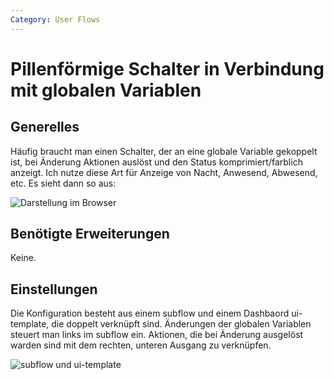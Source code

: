 ```yaml
---
Category: User Flows
---
```


# Pillenförmige Schalter in Verbindung mit globalen Variablen

## Generelles
Häufig braucht man einen Schalter, der an eine globale Variable gekoppelt ist, bei Änderung Aktionen auslöst und den Status komprimiert/farblich anzeigt. Ich nutze diese Art für Anzeige von Nacht, Anwesend, Abwesend, etc. Es sieht dann so aus: 

![Darstellung im Browser](https://user-images.githubusercontent.com/17273119/60909649-11853680-a27f-11e9-9105-a00fd1fa5adc.png)

## Benötigte Erweiterungen
Keine.

## Einstellungen
Die Konfiguration besteht aus einem subflow und einem Dashbaord ui-template, die doppelt verknüpft sind. Änderungen der globalen Variablen steuert man links im subflow ein. Aktionen, die bei Änderung ausgelöst warden sind mit dem rechten, unteren Ausgang zu verknüpfen. 

![subflow und ui-template](https://user-images.githubusercontent.com/17273119/60909856-98d2aa00-a27f-11e9-941b-ce520d7bf03f.png)

